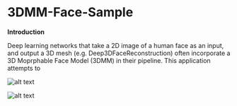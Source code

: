 # 3DMM-Face-Sample

**Introduction** 

Deep learning networks that take a 2D image of a human face as an input, and output a 3D mesh (e.g. Deep3DFaceReconstruction) often incorporate a 3D Moprphable Face Model (3DMM) in their pipeline. This application attempts to 

![alt text](https://github.com/nodecomplete/3DMM-Face-Sample/blob/master/FaceMorph/ScreenShot.jpg)

![alt text](https://github.com/nodecomplete/3DMM-Face-Sample/blob/master/FaceMorph/ScreenShot2.jpg)
